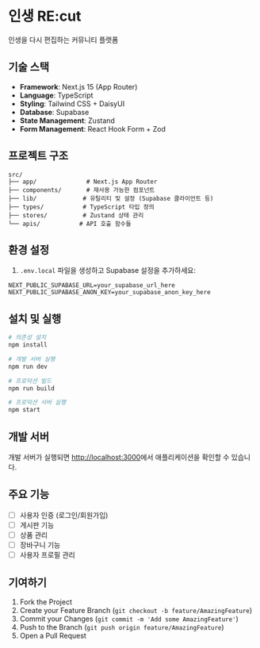 # 인생 RE:cut

인생을 다시 편집하는 커뮤니티 플랫폼

## 기술 스택

- **Framework**: Next.js 15 (App Router)
- **Language**: TypeScript
- **Styling**: Tailwind CSS + DaisyUI
- **Database**: Supabase
- **State Management**: Zustand
- **Form Management**: React Hook Form + Zod

## 프로젝트 구조

```
src/
├── app/              # Next.js App Router
├── components/       # 재사용 가능한 컴포넌트
├── lib/             # 유틸리티 및 설정 (Supabase 클라이언트 등)
├── types/           # TypeScript 타입 정의
├── stores/          # Zustand 상태 관리
└── apis/           # API 호출 함수들
```

## 환경 설정

1. `.env.local` 파일을 생성하고 Supabase 설정을 추가하세요:

```env
NEXT_PUBLIC_SUPABASE_URL=your_supabase_url_here
NEXT_PUBLIC_SUPABASE_ANON_KEY=your_supabase_anon_key_here
```

## 설치 및 실행

```bash
# 의존성 설치
npm install

# 개발 서버 실행
npm run dev

# 프로덕션 빌드
npm run build

# 프로덕션 서버 실행
npm start
```

## 개발 서버

개발 서버가 실행되면 [http://localhost:3000](http://localhost:3000)에서 애플리케이션을 확인할 수 있습니다.

## 주요 기능

- [ ] 사용자 인증 (로그인/회원가입)
- [ ] 게시판 기능
- [ ] 상품 관리
- [ ] 장바구니 기능
- [ ] 사용자 프로필 관리

## 기여하기

1. Fork the Project
2. Create your Feature Branch (`git checkout -b feature/AmazingFeature`)
3. Commit your Changes (`git commit -m 'Add some AmazingFeature'`)
4. Push to the Branch (`git push origin feature/AmazingFeature`)
5. Open a Pull Request
